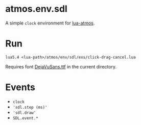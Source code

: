 # atmos.env.sdl

A simple `clock` environment for [lua-atmos](../../).

# Run

```
lua5.4 <lua-path>/atmos/env/sdl/exs/click-drag-cancel.lua
```

Requires font [DejaVuSans.ttf][1] in the current directory.

[1]: https://github.com/lua-atmos/atmos/blob/v0.1/atmos/env/sdl/exs/DejaVuSans.ttf

# Events

- `clock`
- `'sdl.step (ms)'`
- `'sdl.draw'`
- `SDL.event.*`
